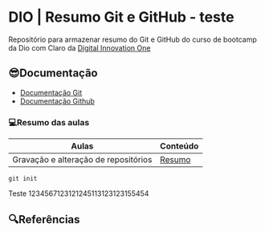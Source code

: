 # DIO | Resumo Git e GitHub - teste

Repositório para armazenar resumo do Git e GitHub do curso de bootcamp da Dio com Claro da [Digital Innovation One](https://www.dio.me/)

## 😎Documentação 
- [Documentação Git](https://github.com/heitorgouveia?tab=repositories)
- [Documentação Github](https://github.com/heitorgouveia?tab=repositories)

### 💻Resumo das aulas 

| Aulas | Conteúdo |
|-------|----------|
|Gravação e alteração de repositórios | [Resumo](https://github.com/heitorgouveia?tab=repositories)|

```
git init
```

Teste 1234567123121245113123123155454

## 🔍Referências 
